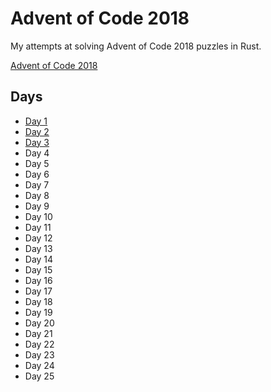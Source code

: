 # Advent of Code 2018

My attempts at solving Advent of Code 2018 puzzles in Rust.

[Advent of Code 2018](https://adventofcode.com/2018)

## Days

- [Day 1](src/days/day1.rs)
- [Day 2](src/days/day2.rs)
- [Day 3](src/days/day3.rs)
- Day 4
- Day 5
- Day 6
- Day 7
- Day 8
- Day 9
- Day 10
- Day 11
- Day 12
- Day 13
- Day 14
- Day 15
- Day 16
- Day 17
- Day 18
- Day 19
- Day 20
- Day 21
- Day 22
- Day 23
- Day 24
- Day 25
